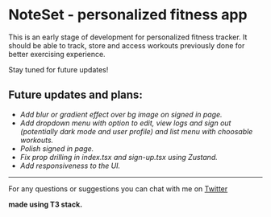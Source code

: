 # NoteSet - personalized fitness app

This is an early stage of development for personalized fitness tracker.
It should be able to track, store and access workouts previously done for better exercising experience.

Stay tuned for future updates!

## Future updates and plans:

- _Add blur or gradient effect over bg image on signed in page._
- _Add dropdown menu with option to edit, view logs and sign out (potentially dark mode and user profile) and list menu with choosable workouts._
- _Polish signed in page._
- _Fix prop drilling in index.tsx and sign-up.tsx using Zustand._
- _Add responsiveness to the UI._
---

For any questions or suggestions you can chat with me on [Twitter](https://twitter.com/Srkuleo)

**made using T3 stack.**
